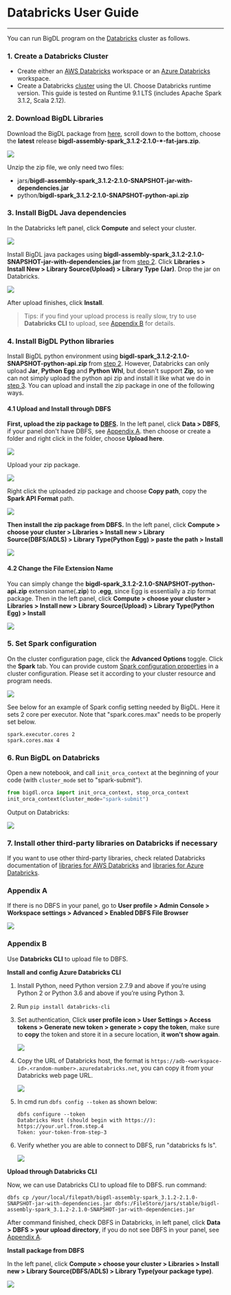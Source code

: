 # Databricks User Guide

---

You can run BigDL program on the [Databricks](https://databricks.com/) cluster as follows.
### **1. Create a Databricks Cluster**

- Create either an [AWS Databricks](https://docs.databricks.com/getting-started/try-databricks.html) workspace or an [Azure Databricks](https://docs.microsoft.com/en-us/azure/azure-databricks/) workspace. 
- Create a Databricks [cluster](https://docs.databricks.com/clusters/create.html) using the UI. Choose Databricks runtime version. This guide is tested on Runtime 9.1 LTS (includes Apache Spark 3.1.2, Scala 2.12).

### 2. Download BigDL Libraries

Download the BigDL package from [here](https://oss.sonatype.org/content/repositories/snapshots/com/intel/analytics/bigdl/bigdl-assembly-spark_3.1.2/2.1.0-SNAPSHOT/), scroll down to the bottom, choose the **latest** release **bigdl-assembly-spark_3.1.2-2.1.0-*-fat-jars.zip**.

![](images/fat-jars.png)

Unzip the zip file, we only need two files:

- jars/**bigdl-assembly-spark_3.1.2-2.1.0-SNAPSHOT-jar-with-dependencies.jar**
- python/**bigdl-spark_3.1.2-2.1.0-SNAPSHOT-python-api.zip**

### 3. Install BigDL Java dependencies

In the Databricks left panel, click **Compute** and select your cluster.

![](images/compute.png)

Install BigDL java packages using **bigdl-assembly-spark_3.1.2-2.1.0-SNAPSHOT-jar-with-dependencies.jar** from [step 2](#2-download-bigdl-libraries). Click **Libraries > Install New > Library Source(Upload) > Library Type (Jar)**. Drop the jar on Databricks.

![](images/assembly-jar.png)

After upload finishes, click **Install**.

> Tips: if you find your upload process is really slow, try to use **Databricks CLI** to upload, see [Appendix B](#appendix-b) for details.

### 4. Install BigDL Python libraries

Install BigDL python environment using **bigdl-spark_3.1.2-2.1.0-SNAPSHOT-python-api.zip** from [step 2](#2-download-bigdl-libraries). However, Databricks can only upload **Jar**, **Python Egg** and **Python Whl**, but doesn't support **Zip**, so we can not simply upload the python api zip and install it like what we do in [step 3](#3-install-bigdl-java-dependencies). You can upload and install the zip package in one of the following ways.

#### 4.1 Upload and Install through DBFS

**First, upload the zip package to [DBFS](https://docs.databricks.com/dbfs/index.html).** In the left panel, click **Data > DBFS**, if your panel don't have DBFS, see [Appendix A](#appendix-a). then choose or create a folder and right click in the folder, choose **Upload here**.

![](images/upload.png)

Upload your zip package.

![](images/upload-success.png)

Right click the uploaded zip package and choose **Copy path**, copy the **Spark API Format** path.

![](images/copy-path.png)

**Then install the zip package from DBFS.** In the left panel, click **Compute > choose your cluster > Libraries > Install new > Library Source(DBFS/ADLS) > Library Type(Python Egg) > paste the path > Install**

![](images/install-zip.png)

#### 4.2 Change the File Extension Name

You can simply change the **bigdl-spark_3.1.2-2.1.0-SNAPSHOT-python-api.zip** extension name(**.zip**) to **.egg**, since Egg is essentially a zip format package. Then in the left panel, click **Compute > choose your cluster > Libraries > Install new > Library Source(Upload) > Library Type(Python Egg) > Install**

![](images/egg.png)

### **5. Set Spark configuration**

On the cluster configuration page, click the **Advanced Options** toggle. Click the **Spark** tab. You can provide custom [Spark configuration properties](https://spark.apache.org/docs/latest/configuration.html) in a cluster configuration. Please set it according to your cluster resource and program needs.

![](images/Databricks5.PNG)

See below for an example of Spark config setting needed by BigDL. Here it sets 2 core per executor. Note that "spark.cores.max" needs to be properly set below.

```
spark.executor.cores 2
spark.cores.max 4
```

### **6. Run BigDL on Databricks**

Open a new notebook, and call `init_orca_context` at the beginning of your code (with `cluster_mode` set to "spark-submit").

```python
from bigdl.orca import init_orca_context, stop_orca_context
init_orca_context(cluster_mode="spark-submit")
```

Output on Databricks:

![](images/init-orca-context.png)


### **7. Install other third-party libraries on Databricks if necessary**

If you want to use other third-party libraries, check related Databricks documentation of [libraries for AWS Databricks](https://docs.databricks.com/libraries/index.html) and [libraries for Azure Databricks](https://docs.microsoft.com/en-us/azure/databricks/libraries/).

### Appendix A

If there is no DBFS in your panel,  go to **User profile > Admin Console > Workspace settings > Advanced > Enabled DBFS File Browser**

![](images/dbfs.png)

### Appendix B

Use **Databricks CLI** to upload file to DBFS.

**Install and config Azure Databricks CLI**

1. Install Python, need Python version 2.7.9 and above if you’re using Python 2 or Python 3.6 and above if you’re using Python 3.

2. Run `pip install databricks-cli`

3. Set authentication, Click **user profile icon > User Settings > Access tokens > Generate new token > generate > copy the token**, make sure to **copy** the token and store it in a secure location, **it won't show again**.

   ![](images/token.png)

4. Copy the URL of Databricks host, the format is `https://adb-<workspace-id>.<random-number>.azuredatabricks.net`, you can copy it from your Databricks web page URL.

   ![](images/url.png)

5. In cmd run `dbfs config --token` as shown below:

   ```
   dbfs configure --token
   Databricks Host (should begin with https://): https://your.url.from.step.4
   Token: your-token-from-step-3
   ```

6. Verify whether you are able to connect to DBFS, run "databricks fs ls".

   ![](images/verify-dbfs.png)

**Upload through Databricks CLI**

Now, we can use Databricks CLI to upload file to DBFS. run command:

```
dbfs cp /your/local/filepath/bigdl-assembly-spark_3.1.2-2.1.0-SNAPSHOT-jar-with-dependencies.jar dbfs:/FileStore/jars/stable/bigdl-assembly-spark_3.1.2-2.1.0-SNAPSHOT-jar-with-dependencies.jar
```

After command finished, check DBFS in Databricks, in left panel, click **Data > DBFS > your upload directory**, if you do not see DBFS in your panel, see [Appendix A](#appendix-a).

**Install package from DBFS**

In the left panel, click **Compute > choose your cluster > Libraries > Install new > Library Source(DBFS/ADLS) > Library Type(your package type)**.

![](images/install-zip.png)